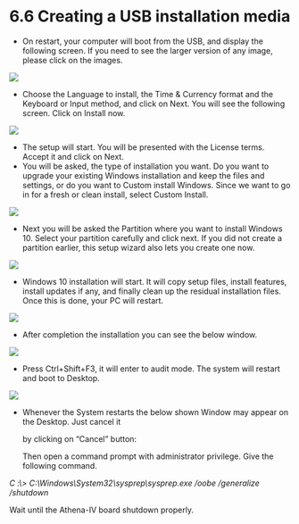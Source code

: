 # 6.6	Creating a USB installation media

* On restart, your computer will boot from the USB, and display the following screen. If you need to see the larger version of any image, please click on the images.

![](broken-reference)

* Choose the Language to install, the Time & Currency format and the Keyboard or Input method, and click on Next. You will see the following screen. Click on Install now.

![](broken-reference)

* The setup will start. You will be presented with the License terms. Accept it and click on Next.
* You will be asked, the type of installation you want. Do you want to upgrade your existing Windows installation and keep the files and settings, or do you want to Custom install Windows. Since we want to go in for a fresh or clean install, select Custom Install.

![](broken-reference)

* Next you will be asked the Partition where you want to install Windows 10. Select your partition carefully and click next. If you did not create a partition earlier, this setup wizard also lets you create one now.

![](broken-reference)

* Windows 10 installation will start. It will copy setup files, install features, install updates if any, and finally clean up the residual installation files. Once this is done, your PC will restart.

![](broken-reference)

* After completion the installation you can see the below window.

![](broken-reference)

* Press Ctrl+Shift+F3, it will enter to audit mode. The system will restart and boot to Desktop.

![](broken-reference)

*   Whenever the System restarts the below shown Window may appear on the Desktop. Just cancel it

    by clicking on “Cancel” button:

    Then open a command prompt with administrator privilege. Give the following command.

&#x20;       _C :\\> C:\Windows\System32\sysprep\sysprep.exe /oobe /generalize /shutdown_&#x20;

&#x20;       Wait until the Athena-IV board shutdown properly.









